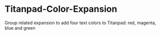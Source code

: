# Titanpad-Color-Expansion
Group related expansion to add four text colors to Titanpad: red, magenta, blue and green
